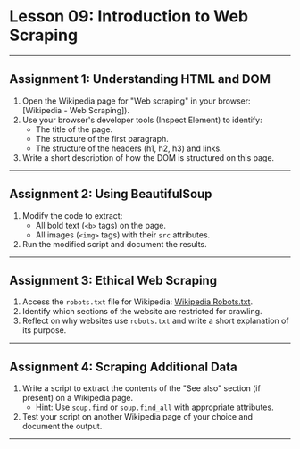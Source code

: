 # **Lesson 09: Introduction to Web Scraping**

---

## **Assignment 1: Understanding HTML and DOM**
1. Open the Wikipedia page for "Web scraping" in your browser: [Wikipedia - Web Scraping]).
2. Use your browser's developer tools (Inspect Element) to identify:
   - The title of the page.
   - The structure of the first paragraph.
   - The structure of the headers (h1, h2, h3) and links.
3. Write a short description of how the DOM is structured on this page.

---

## **Assignment 2: Using BeautifulSoup**
1. Modify the code to extract:
   - All bold text (`<b>` tags) on the page.
   - All images (`<img>` tags) with their `src` attributes.
2. Run the modified script and document the results.

---

## **Assignment 3: Ethical Web Scraping**
1. Access the `robots.txt` file for Wikipedia: [Wikipedia Robots.txt](https://en.wikipedia.org/robots.txt).
2. Identify which sections of the website are restricted for crawling.
3. Reflect on why websites use `robots.txt` and write a short explanation of its purpose.

---

## **Assignment 4: Scraping Additional Data**
1. Write a script to extract the contents of the "See also" section (if present) on a Wikipedia page.
   - Hint: Use `soup.find` or `soup.find_all` with appropriate attributes.
2. Test your script on another Wikipedia page of your choice and document the output.

---


